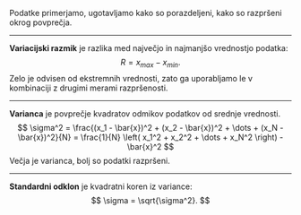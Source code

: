 Podatke primerjamo, ugotavljamo kako so porazdeljeni, kako so razpršeni okrog povprečja.

---

**Variacijski razmik** je razlika med največjo in najmanjšo vrednostjo podatka:
$$
   R = x_{max} - x_{min}.
   $$
   Zelo je odvisen od ekstremnih vrednosti, zato ga uporabljamo le v kombinaciji z drugimi merami razpršenosti.

---

**Varianca** je povprečje kvadratov odmikov podatkov od srednje vrednosti.
$$
   \sigma^2 = \frac{(x_1 - \bar{x})^2 + (x_2 - \bar{x})^2 + \dots + (x_N - \bar{x})^2}{N} = \frac{1}{N} \left( x_1^2 + x_2^2 + \dots + x_N^2 \right) - \bar{x}^2
   $$
   Večja je varianca, bolj so podatki razpršeni.

---

**Standardni odklon** je kvadratni koren iz variance:
$$
   \sigma = \sqrt{\sigma^2}.
$$